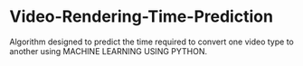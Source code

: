 # Video-Rendering-Time-Prediction
Algorithm designed to predict the time required to convert one video type to another using MACHINE LEARNING USING PYTHON.
